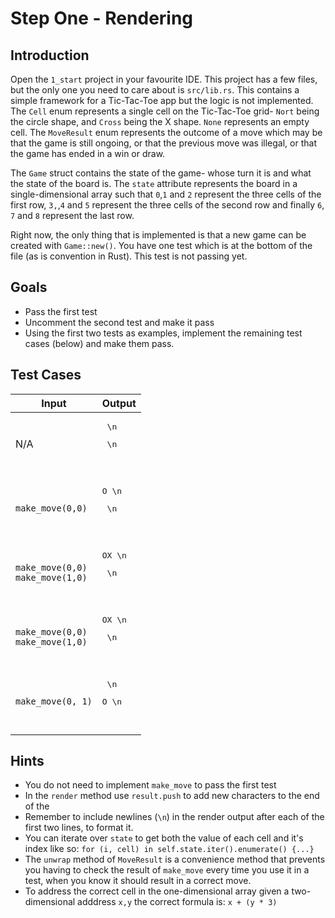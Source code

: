 # Step One - Rendering

## Introduction

Open the `1_start` project in your favourite IDE. This project has a few files, but the only one you need to care about is `src/lib.rs`. This contains a simple framework for a Tic-Tac-Toe app but the logic is not implemented. The `Cell` enum represents a single cell on the Tic-Tac-Toe grid- `Nort` being the circle shape, and `Cross` being the X shape. `None` represents an empty cell. The `MoveResult` enum represents the outcome of a move which may be that the game is still ongoing, or that the previous move was illegal, or that the game has ended in a win or draw.

The `Game` struct contains the state of the game- whose turn it is and what the state of the board is. The `state` attribute represents the board in a single-dimensional array such that `0`,`1` and `2` represent the three cells of the first row, `3,`,`4` and `5` represent the three cells of the second row and finally `6`, `7` and `8` represent the last row.

Right now, the only thing that is implemented is that a new game can be created with `Game::new()`. You have one test which is at the bottom of the file (as is convention in Rust). This test is not passing yet.

## Goals

* Pass the first test
* Uncomment the second test and make it pass
* Using the first two tests as examples, implement the remaining test cases (below) and make them pass.


## Test Cases

| Input                                 | Output                                            |
|---------------------------------------|---------------------------------------------------|
| N/A                                   | <pre>   \n</pre><pre>   \n   </pre><pre>   </pre> |
| `make_move(0,0)`                      | <pre>O  \n</pre><pre>   \n   </pre><pre>   </pre> |
| `make_move(0,0)`<br/>`make_move(1,0)` | <pre>OX \n</pre><pre>   \n   </pre><pre>   </pre> |
| `make_move(0,0)`<br/>`make_move(1,0)` | <pre>OX \n</pre><pre>   \n   </pre><pre>   </pre> |
| `make_move(0, 1)`                     | <pre>   \n</pre><pre>O  \n   </pre><pre>   </pre> |

## Hints

* You do not need to implement `make_move` to pass the first test
* In the `render` method use `result.push` to add new characters to the end of the
* Remember to include newlines (`\n`) in the render output after each of the first two lines, to format it.
* You can iterate over `state` to get both the value of each cell and it's index like so: `for (i, cell) in self.state.iter().enumerate() {...}`
* The `unwrap` method of `MoveResult` is a convenience method that prevents you having to check the result of `make_move` every time you use it in a test, when you know it should result in a correct move.
* To address the correct cell in the one-dimensional array given a two-dimensional adddress `x,y` the correct formula is: `x + (y * 3)`
